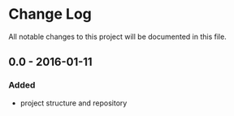 # Change Log
All notable changes to this project will be documented in this file.

## 0.0 - 2016-01-11
### Added
- project structure and repository
